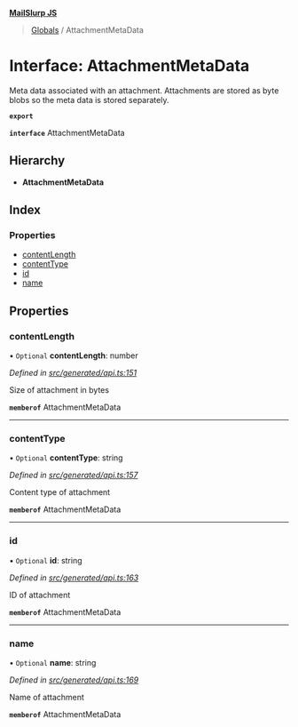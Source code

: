 **[MailSlurp JS](../README.md)**

> [Globals](../README.md) / AttachmentMetaData

# Interface: AttachmentMetaData

Meta data associated with an attachment. Attachments are stored as byte blobs so the meta data is stored separately.

**`export`** 

**`interface`** AttachmentMetaData

## Hierarchy

* **AttachmentMetaData**

## Index

### Properties

* [contentLength](attachmentmetadata.md#contentlength)
* [contentType](attachmentmetadata.md#contenttype)
* [id](attachmentmetadata.md#id)
* [name](attachmentmetadata.md#name)

## Properties

### contentLength

• `Optional` **contentLength**: number

*Defined in [src/generated/api.ts:151](https://github.com/mailslurp/mailslurp-client/blob/f5ab9d3/src/generated/api.ts#L151)*

Size of attachment in bytes

**`memberof`** AttachmentMetaData

___

### contentType

• `Optional` **contentType**: string

*Defined in [src/generated/api.ts:157](https://github.com/mailslurp/mailslurp-client/blob/f5ab9d3/src/generated/api.ts#L157)*

Content type of attachment

**`memberof`** AttachmentMetaData

___

### id

• `Optional` **id**: string

*Defined in [src/generated/api.ts:163](https://github.com/mailslurp/mailslurp-client/blob/f5ab9d3/src/generated/api.ts#L163)*

ID of attachment

**`memberof`** AttachmentMetaData

___

### name

• `Optional` **name**: string

*Defined in [src/generated/api.ts:169](https://github.com/mailslurp/mailslurp-client/blob/f5ab9d3/src/generated/api.ts#L169)*

Name of attachment

**`memberof`** AttachmentMetaData
